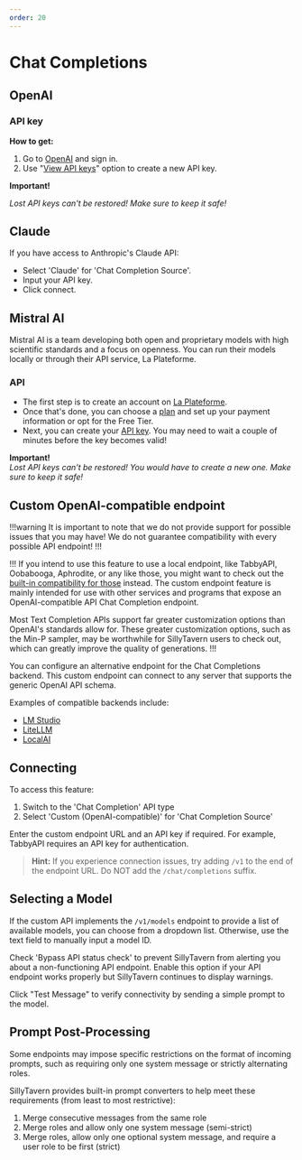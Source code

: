 ```yaml
---
order: 20
---
```

# Chat Completions

## OpenAI

### API key

**How to get:**

1. Go to [OpenAI](https://platform.openai.com/) and sign in.
2. Use "[View API keys](https://platform.openai.com/account/api-keys)" option to create a new API key.

**Important!**

*Lost API keys can't be restored! Make sure to keep it safe!*

## Claude

If you have access to Anthropic's Claude API:

- Select 'Claude' for 'Chat Completion Source'.
- Input your API key.
- Click connect.

## Mistral AI

Mistral AI is a team developing both open and proprietary models with high scientific standards and a focus on openness. You can run their models locally or through their API service, La Plateforme.

### API

- The first step is to create an account on [La Plateforme](https://console.mistral.ai/).
- Once that's done, you can choose a [plan](https://console.mistral.ai/billing/plans) and set up your payment information or opt for the Free Tier.
- Next, you can create your [API key](https://console.mistral.ai/api-keys/). You may need to wait a couple of minutes before the key becomes valid!

**Important!**  
*Lost API keys can't be restored! You would have to create a new one. Make sure to keep it safe!*

## Custom OpenAI-compatible endpoint

!!!warning
It is important to note that we do not provide support for possible issues that you may have!
We do not guarantee compatibility with every possible API endpoint!
!!!

!!!
If you intend to use this feature to use a local endpoint, like TabbyAPI, Oobabooga, Aphrodite, or any like those, you might want to check out the [built-in compatibility for those](/Usage/API_Connections/index.md) instead. The custom endpoint feature is mainly intended for use with other services and programs that expose an OpenAI-compatible API Chat Completion endpoint.

Most Text Completion APIs support far greater customization options than OpenAI's standards allow for. These greater customization options, such as the Min-P sampler, may be worthwhile for SillyTavern users to check out, which can greatly improve the quality of generations.
!!!

You can configure an alternative endpoint for the Chat Completions backend. This custom endpoint can connect to any server that supports the generic OpenAI API schema.

Examples of compatible backends include:

* [LM Studio](https://lmstudio.ai/)
* [LiteLLM](https://www.litellm.ai/)
* [LocalAI](https://localai.io/)

## Connecting

To access this feature:

1. Switch to the 'Chat Completion' API type
2. Select 'Custom (OpenAI-compatible)' for 'Chat Completion Source'

Enter the custom endpoint URL and an API key if required. For example, TabbyAPI requires an API key for authentication.

> **Hint:** If you experience connection issues, try adding `/v1` to the end of the endpoint URL. Do NOT add the `/chat/completions` suffix.

## Selecting a Model

If the custom API implements the `/v1/models` endpoint to provide a list of available models, you can choose from a dropdown list. Otherwise, use the text field to manually input a model ID.

Check 'Bypass API status check' to prevent SillyTavern from alerting you about a non-functioning API endpoint. Enable this option if your API endpoint works properly but SillyTavern continues to display warnings.

Click "Test Message" to verify connectivity by sending a simple prompt to the model.

## Prompt Post-Processing

Some endpoints may impose specific restrictions on the format of incoming prompts, such as requiring only one system message or strictly alternating roles.

SillyTavern provides built-in prompt converters to help meet these requirements (from least to most restrictive):

1. Merge consecutive messages from the same role
2. Merge roles and allow only one system message (semi-strict)
3. Merge roles, allow only one optional system message, and require a user role to be first (strict)
